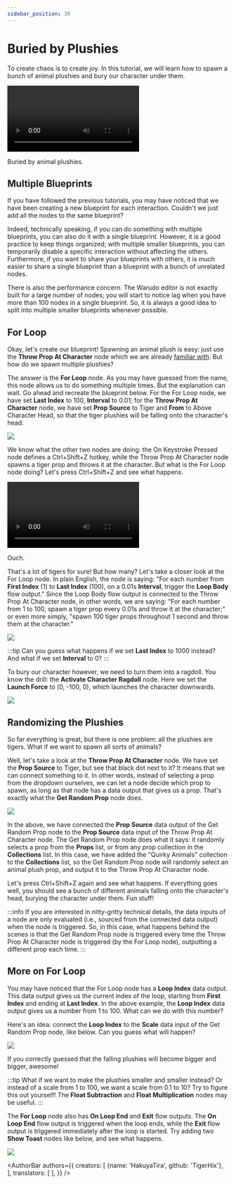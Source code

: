 ```yaml
---
sidebar_position: 30
---
```


# Buried by Plushies

To create chaos is to create joy. In this tutorial, we will learn how to spawn a bunch of animal plushies and bury our character under them.

<div style={{width: '100%'}} className="video-box"><video controls loop src="/doc-img/buried.mp4" /></div>
<p class="img-desc">Buried by animal plushies.</p>

## Multiple Blueprints

If you have followed the previous tutorials, you may have noticed that we have been creating a new blueprint for each interaction. Couldn't we just add all the nodes to the same blueprint?

Indeed, technically speaking, if you can do something with multiple blueprints, you can also do it with a single blueprint. However, it is a good practice to keep things organized; with multiple smaller blueprints, you can temporarily disable a specific interaction without affecting the others. Furthermore, if you want to share your blueprints with others, it is much easier to share a single blueprint than a blueprint with a bunch of unrelated nodes.

There is also the performance concern. The Warudo editor is not exactly built for a large number of nodes; you will start to notice lag when you have more than 100 nodes in a single blueprint. So, it is always a good idea to split into multiple smaller blueprints whenever possible.

## For Loop

Okay, let's create our blueprint! Spawning an animal plush is easy: just use the **Throw Prop At Character** node which we are already [familiar with](ragdoll.md). But how do we spawn multiple plushies?

The answer is the **For Loop** node. As you may have guessed from the name, this node allows us to do something multiple times. But the explanation can wait. Go ahead and recreate the blueprint below. For the For Loop node, we have set **Last Index** to 100, **Interval** to 0.01; for the **Throw Prop At Character** node, we have set **Prop Source** to Tiger and **From** to Above Character Head, so that the tiger plushies will be falling onto the character's head.

![](/doc-img/en-blueprint-buried-1.png)

We know what the other two nodes are doing: the On Keystroke Pressed node defines a Ctrl+Shift+Z hotkey, while the Throw Prop At Character node spawns a tiger prop and throws it at the character. But what is the For Loop node doing? Let's press Ctrl+Shift+Z and see what happens.

<div style={{width: '100%'}} className="video-box"><video controls loop src="/doc-img/buried-2.mp4" /></div>
<p class="img-desc">Ouch.</p>

That's a lot of tigers for sure! But how many? Let's take a closer look at the For Loop node. In plain English, the node is saying: "For each number from **First Index** (1) to **Last Index** (100), on a 0.01s **Interval**, trigger the **Loop Body** flow output." Since the Loop Body flow output is connected to the Throw Prop At Character node, in other words, we are saying: "For each number from 1 to 100, spawn a tiger prop every 0.01s and throw it at the character;" or even more simply, "spawn 100 tiger props throughout 1 second and throw them at the character."

![](/doc-img/en-blueprint-buried-3.png)

:::tip
Can you guess what happens if we set **Last Index** to 1000 instead? And what if we set **Interval** to 0?
:::

To bury our character however, we need to turn them into a ragdoll. You know the drill: the **Activate Character Ragdoll** node. Here we set the **Launch Force** to (0, -100, 0), which launches the character downwards.

![](/doc-img/en-blueprint-buried-4.png)

## Randomizing the Plushies

So far everything is great, but there is one problem: all the plushies are tigers. What if we want to spawn all sorts of animals?

Well, let's take a look at the **Throw Prop At Character** node. We have set the **Prop Source** to Tiger, but see that black dot next to it? It means that we can connect something to it. In other words, instead of selecting a prop from the dropdown ourselves, we can let a node decide which prop to spawn, as long as that node has a data output that gives us a prop. That's exactly what the **Get Random Prop** node does.

![](/doc-img/en-blueprint-buried-2.png)

In the above, we have connected the **Prop Source** data output of the Get Random Prop node to the **Prop Source** data input of the Throw Prop At Character node. The Get Random Prop node does what it says: it randomly selects a prop from the **Props** list, or from any prop collection in the **Collections** list. In this case, we have added the "Quirky Animals" collection to the **Collections** list, so the Get Random Prop node will randomly select an animal plush prop, and output it to the Throw Prop At Character node.

Let's press Ctrl+Shift+Z again and see what happens. If everything goes well, you should see a bunch of different animals falling onto the character's head, burying the character under them. Fun stuff!

:::info
If you are interested in nitty-gritty technical details, the data inputs of a node are only evaluated (i.e., sourced from the connected data output) when the node is triggered. So, in this case, what happens behind the scenes is that the Get Random Prop node is triggered every time the Throw Prop At Character node is triggered (by the For Loop node), outputting a different prop each time.
:::

## More on For Loop

You may have noticed that the For Loop node has a **Loop Index** data output. This data output gives us the current index of the loop, starting from **First Index** and ending at **Last Index**. In the above example, the **Loop Index** data output gives us a number from 1 to 100. What can we do with this number?

Here's an idea: connect the **Loop Index** to the **Scale** data input of the Get Random Prop node, like below. Can you guess what will happen?

![](/doc-img/en-blueprint-buried-5.png)

If you correctly guessed that the falling plushies will become bigger and bigger, awesome!

:::tip
What if we want to make the plushies smaller and smaller instead? Or instead of a scale from 1 to 100, we want a scale from 0.1 to 10? Try to figure this out yourself! The **Float Subtraction** and **Float Multiplication** nodes may be useful.
:::

The **For Loop** node also has **On Loop End** and **Exit** flow outputs. The **On Loop End** flow output is triggered when the loop ends, while the **Exit** flow output is triggered immediately after the loop is started. Try adding two **Show Toast** nodes like below, and see what happens.

![](/doc-img/en-blueprint-buried-6.png)

<AuthorBar authors={{
  creators: [
    {name: 'HakuyaTira', github: 'TigerHix'},
  ],
  translators: [
  ],
}} />
